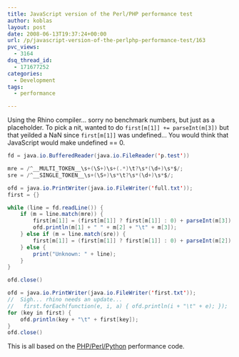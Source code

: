 ```yaml
---
title: JavaScript version of the Perl/PHP performance test
author: koblas
layout: post
date: 2008-06-13T19:37:24+00:00
url: /p/javascript-version-of-the-perlphp-performance-test/163
pvc_views:
  - 3164
dsq_thread_id:
  - 171677252
categories:
  - Development
tags:
  - performance

---
```

Using the Rhino compiler&#8230; sorry no benchmark numbers, but just as a placeholder. To pick a nit, wanted to do ```first[m[1]] += parseInt(m[3])``` but that yeilded a NaN since ```first[m[1]]``` was undefined... You would think that JavaScript would make undefined == 0.

```java
fd = java.io.BufferedReader(java.io.FileReader('p.test'))

mre = /^__MULTI_TOKEN__\s+(\S+)\s+(.*)\t?\s*(\d+)\s*$/;
sre = /^__SINGLE_TOKEN__\s+(\S+)\s*\t?\s*(\d+)\s*$/;

ofd = java.io.PrintWriter(java.io.FileWriter('full.txt'));
first = {}

while (line = fd.readLine()) {
    if (m = line.match(mre)) {
        first[m[1]] = (first[m[1]] ? first[m[1]] : 0) + parseInt(m[3]);
        ofd.println(m[1] + " " + m[2] + "\t" + m[3]);
    } else if (m = line.match(sre)) {
        first[m[1]] = (first[m[1]] ? first[m[1]] : 0) + parseInt(m[2]);
    } else {
        print("Unknown: " + line);
    }
}

ofd.close()

ofd = java.io.PrintWriter(java.io.FileWriter('first.txt'));
//  Sigh... rhino needs an update...
//   first.forEach(function(e, i, a) { ofd.println(i + "\t" + e); });
for (key in first) {
    ofd.println(key + "\t" + first[key]);
}
ofd.close()
```

This is all based on the <a href="http://www.skitoy.com/p/performance-of-python-php-and-perl/160">PHP/Perl/Python</a> performance code.
